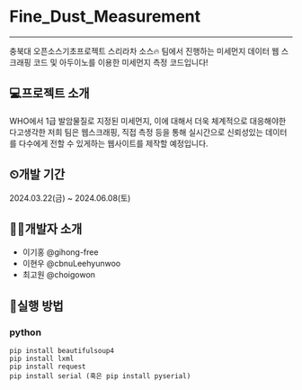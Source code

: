 # Fine_Dust_Measurement
---
 충북대 오픈소스기초프로젝트 스리라차 소스🔥 팀에서 진행하는 미세먼지 데이터 웹 스크래핑 코드 및 아두이노를 이용한 미세먼지 측정 코드입니다!


  ## 💻프로젝트 소개

 WHO에서 1급 발암물질로 지정된 미세먼지, 이에 대해서 더욱 체계적으로 대응해야한다고생각한 저희 팀은 웹스크래핑, 직접 측정 등을 통해 실시간으로 신뢰성있는 데이터를 다수에게 전할 수 있게하는 웹사이트를 제작할 예정입니다. 


  ## ⏲개발 기간

 2024.03.22(금) ~ 2024.06.08(토)


  ##  🧑‍💻개발자 소개
  
- 이기홍 @gihong-free
- 이현우 @cbnuLeehyunwoo
- 최고원 @choigowon


##  💾실행 방법
  ### python
  ```
  pip install beautifulsoup4
  pip install lxml
  pip install request
  pip install serial (혹은 pip install pyserial)
  ```
